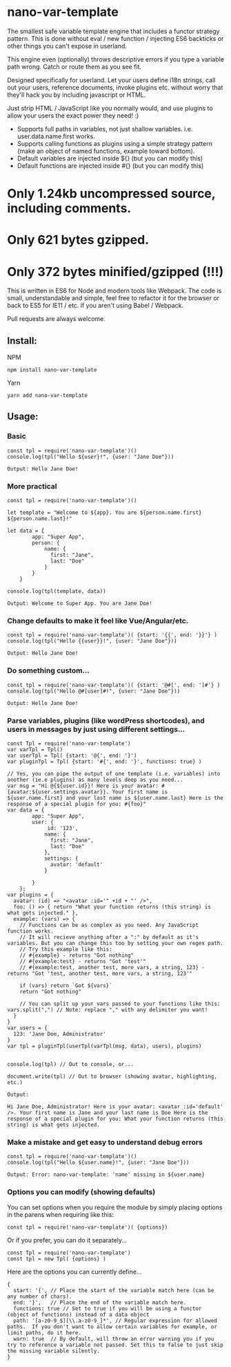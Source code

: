 # nano-var-template
The smallest safe variable template engine that includes a functor strategy pattern.  This is done without eval / new function / injecting ES6 backticks or other things you can't expose in userland.

This engine even (optionally) throws descriptive errors if you type a variable path wrong.  Catch or route them as you see fit.

Designed specifically for userland.  Let your users define i18n strings, call out your users, reference documents, invoke plugins etc. without worry that they'll hack you by including javascript or HTML.

Just strip HTML / JavaScript like you normally would, and use plugins to allow your users the exact power they need! :)

* Supports full paths in variables, not just shallow variables. i.e. user.data.name.first works.
* Supports calling functions as plugins using a simple strategy pattern (make an object of named functions, example toward bottom).
* Default variables are injected inside ${} (but you can modify this)
* Default functions are injected inside #{} (but you can modify this)

# Only 1.24kb uncompressed source, including comments.
# Only 621 bytes gzipped.
# Only 372 bytes minified/gzipped (!!!)

This is written in ES6 for Node and modern tools like Webpack.  The code is small, understandable and simple, feel free to refactor it for the browser or back to ES5 for IE11 / etc. if you aren't using Babel / Webpack.

Pull requests are always welcome.


## Install:

NPM
```
npm install nano-var-template
```

Yarn
```
yarn add nano-var-template
```

## Usage:

### Basic
```
const tpl = require('nano-var-template')()
console.log(tpl("Hello ${user}!", {user: "Jane Doe"}))
```

```
Output: Hello Jane Doe!
```

### More practical
```
const tpl = require('nano-var-template')()

let template = "Welcome to ${app}. You are ${person.name.first} ${person.name.last}!"

let data = {
        app: "Super App",
        person: {
            name: {
              first: "Jane",
              last: "Doe"
            }
        }
    }
    
console.log(tpl(template, data))
```

```
Output: Welcome to Super App. You are Jane Doe!
```

### Change defaults to make it feel like Vue/Angular/etc.
```
const tpl = require('nano-var-template')( {start: '{{', end: '}}'} )
console.log(tpl("Hello {{user}}!", {user: "Jane Doe"}))
```

```
Output: Hello Jane Doe!
```

### Do something custom...
```
const tpl = require('nano-var-template')( {start: '@#[', end: ']#'} )
console.log(tpl("Hello @#[user]#!", {user: "Jane Doe"}))
```

```
Output: Hello Jane Doe!
```


### Parse variables, plugins (like wordPress shortcodes), and users in messages by just using different settings...
```
const Tpl = require('nano-var-template')
var varTpl = Tpl()
var userTpl = Tpl( {start: '@{', end: '}')
var pluginTpl = Tpl( {start: '#{', end: '}', functions: true} )

// Yes, you can pipe the output of one template (i.e. variables) into another (ie.e plugins) as many levels deep as you need...
var msg = "Hi @{${user.id}}! Here is your avatar: #{avatar:${user.settings.avatar}}. Your first name is ${user.name.first} and your last name is ${user.name.last} Here is the response of a special plugin for you: #{foo}"
var data = {
        app: "Super App",
        user: {
             id: '123',
            name: {
              first: "Jane",
              last: "Doe"
            },
            settings: {
              avatar: 'default'
            }

        }
    };
var plugins = {
  avatar: (id) => "<avatar :id='" +id + "' />",
  foo: () => { return "What your function returns (this string) is what gets injected." },
  example: (vars) => {
    // Functions can be as complex as you need. Any JavaScript function works.
    // It will recieve anything after a ":" by default as it's variables. But you can change this too by setting your own regex path.
    // Try this example like this:
    // #{example} - returns "Got nothing"
    // #{example:test} - returns "Got 'test'"
    // #{example:test, another test, more vars, a string, 123} - returns "Got 'test, another test, more vars, a string, 123'"
    
    if (vars) return `Got ${vars}`
    return "Got nothing"

    // You can split up your vars passed to your functions like this: vars.split(",") // Note: replace "," with any delimiter you want!
  }
}
var users = {
  123: 'Jane Doe, Administrator'
}
var tpl = pluginTpl(userTpl(varTpl(msg, data), users), plugins)


console.log(tpl) // Out to console, or...

document.write(tpl) // Out to browser (showing avatar, highlighting, etc.)
```

```
Output:

Hi Jane Doe, Administrator! Here is your avatar: <avatar :id='default' />. Your first name is Jane and your last name is Doe Here is the response of a special plugin for you: What your function returns (this string) is what gets injected.
```


### Make a mistake and get easy to understand debug errors
```
const tpl = require('nano-var-template')()
console.log(tpl("Hello ${user.name}!", {user: "Jane Doe"}))
```

```
Output: Error: nano-var-template: 'name' missing in ${user.name}
```

### Options you can modify (showing defaults)
You can set options when you require the module by simply placing options in the parens when requiring like this:
```
const tpl = require('nano-var-template')( {options})

```

Or if you prefer, you can do it separately...
```
const Tpl = require('nano-var-template')
const tpl = new Tpl( {options} )

```

Here are the options you can currently define...
```
{
  start: '{', // Place the start of the variable match here (can be any number of chars).
  end: '}',   // Place the end of the variable match here.
  functions: true // Set to true if you will be using a functor (object of functions) instead of a data object
  path: '[a-z0-9_$][\\.a-z0-9_]*', // Regular expression for allowed paths.  If you don't want to allow certain variables for example, or limit paths, do it here.
  warn: true  // By default, will throw an error warning you if you try to reference a variable not passed. Set this to false to just skip the missing variable silently.
}
```